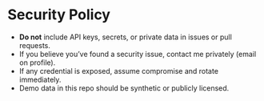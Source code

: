﻿# Security Policy

- **Do not** include API keys, secrets, or private data in issues or pull requests.
- If you believe you’ve found a security issue, contact me privately (email on profile).
- If any credential is exposed, assume compromise and rotate immediately.
- Demo data in this repo should be synthetic or publicly licensed.

